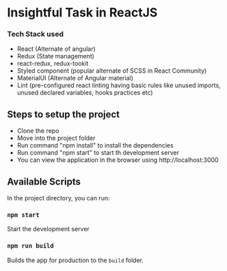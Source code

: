 # Insightful Task in ReactJS
### Tech Stack used
- React (Alternate of angular)
- Redux (State management)
- react-redux, redux-tookit 
- Styled component (popular alternate of SCSS in React Community)
- MaterialUI (Alternate of Angular material)
- Lint (pre-configured react linting having basic rules like unused imports, unused declared variables, hooks practices etc)


## Steps to setup the project

- Clone the repo
- Move into the project folder
- Run command "npm install" to install the dependencies
- Run command "npm start" to start th development server
- You can view the application in the browser 
using http://localhost:3000 

## Available Scripts

In the project directory, you can run:

### `npm start`
Start the development server

### `npm run build`

Builds the app for production to the `build` folder.